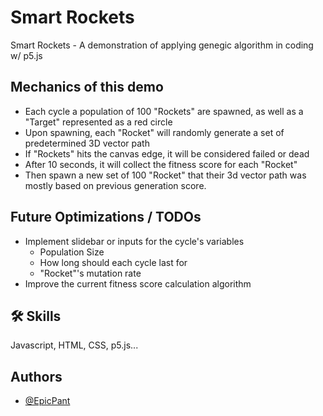 
# Smart Rockets

Smart Rockets - A demonstration of applying genegic algorithm in coding w/ p5.js




## Mechanics of this demo

- Each cycle a population of 100 "Rockets" are spawned, as well as a "Target" represented as a red circle
- Upon spawning, each "Rocket" will randomly generate a set of predetermined 3D vector path
- If "Rockets" hits the canvas edge, it will be considered failed or dead
- After 10 seconds, it will collect the fitness score for each "Rocket"
- Then spawn a new set of 100 "Rocket" that their 3d vector path was mostly based on previous generation score.


## Future Optimizations / TODOs

- Implement slidebar or inputs for the cycle's variables
    - Population Size
    - How long should each cycle last for
    - "Rocket"'s mutation rate
- Improve the current fitness score calculation algorithm

## 🛠 Skills
Javascript, HTML, CSS, p5.js...


## Authors

- [@EpicPant](https://www.github.com/EpicPant)

